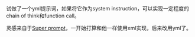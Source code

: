 试做了一个yml提示词，如果将它作为system instruction，可以实现一定程度的chain of think和function call。

灵感来自于[Super prompt](https://github.com/NeoVertex1/SuperPrompt)，一开始打算和他一样使用xml实现，后来改用yml了。
